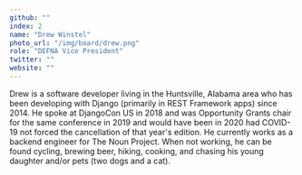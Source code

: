 ```yaml
---
github: ""
index: 2
name: "Drew Winstel"
photo_url: "/img/board/drew.png"
role: "DEFNA Vice President"
twitter: ""
website: ""
---
```


Drew is a software developer living in the Huntsville, Alabama area who has been developing with Django (primarily in REST Framework apps) since 2014. He spoke at DjangoCon US in 2018 and was Opportunity Grants chair for the same conference in 2019 and would have been in 2020 had COVID-19 not forced the cancellation of that year's edition. He currently works as a backend engineer for The Noun Project. When not working, he can be found cycling, brewing beer, hiking, cooking, and chasing his young daughter and/or pets (two dogs and a cat).
